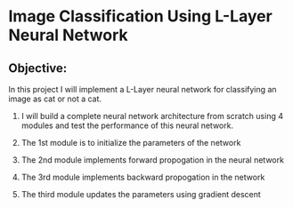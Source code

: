 # <prep>Image Classification Using L-Layer Neural Network<prep>

## Objective:
<p>In this project I will implement a L-Layer neural network for classifying an image as cat or not a cat. <p>
  
1. I will build a complete neural network architecture from scratch using 4 modules and test the performance of this neural network.
  
2. The 1st module is to initialize the parameters of the network

3. The 2nd module implements forward propogation in the neural network

4. The 3rd module implements backward propogation in the network

5. The third module updates the parameters using gradient descent


